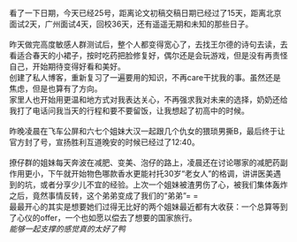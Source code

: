 看了一下日期，今天已经25号，距离论文初稿交稿日期已经过了15天，距离北京面试2天，广州面试4天，回校36天，还有遥遥无期和未知的那些日子。  
<br>
昨天做完高度敏感人群测试后，整个人都变得宽心了，去找王尔德的诗句去读，去看适合春天的小裙子，按时吃药把脸修复好，偶尔还是会玩游戏，但是没有再责怪自己，开始期待变得好看和美好。  
创建了私人博客，重新复习了一遍要用的知识，不再care干扰我的事。虽然还是焦虑，但是也算有了方向。
<br>
家里人也开始用更温和地方式对我表达关心，不再强求我对未来的选择，奶奶还给我打了电话问我当天的行程和要不要留饭，让我想起了初高中的时候。  
<br>
昨晚凌晨在飞车公屏和六七个姐妹大汉一起跟几个仇女的猥琐男撕B，最后终于让官方封了号，宣扬胜利互道晚安的时候已经过了12:40。  
<br>
撩仔群的姐妹每天奔波在减肥、变美、泡仔的路上，凌晨还在讨论哪家的减肥药副作用更小，下午就开始物色哪款香水更能衬托30岁“老女人”的格调，讲讲医美遇到的坑，或者分享少儿不宜的经验。上次一个姐妹被渣男伤了心，被我们集体轰炸之后，竟然事情反转，这个弟弟变成了我们的“弟弟”= =  
最最开心的其实是想要她们过得无比好的两个姐妹最近都有大收获：一个总算等到了心仪的offer，一个也如愿以偿去了想要的国家旅行。  
*能够一起支撑的感觉真的太好了鸭*

